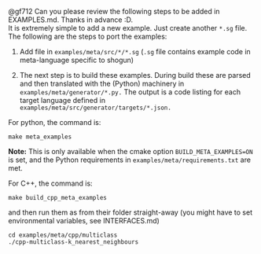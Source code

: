 @gf712 Can you please review the following steps to be added in EXAMPLES.md. Thanks in advance :D.  
It is extremely simple to add a new example. Just create another `*.sg` file. The following are the steps to port the examples:

1. Add file in ```examples/meta/src/*/*.sg``` (```.sg``` file contains example code in meta-language specific to shogun)  

2. The next step is to build these examples. During build these are parsed and then translated with the (Python) machinery in ```examples/meta/generator/*.py.``` The output is a code listing for each target language defined in ```examples/meta/src/generator/targets/*.json.```   

For python, the command is:   
``` 
make meta_examples
```    
**Note:** This is only available when the cmake option ```BUILD_META_EXAMPLES=ON``` is set, and the Python requirements in ```examples/meta/requirements.txt``` are met.  

For C++, the command is:  
```
make build_cpp_meta_examples
``` 
and then run them as from their folder straight-away (you might have to set environmental variables, see INTERFACES.md)  
```
cd examples/meta/cpp/multiclass
./cpp-multiclass-k_nearest_neighbours
```

